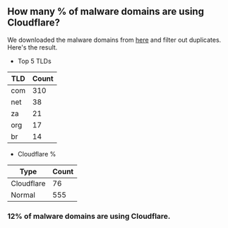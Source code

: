 ## How many % of malware domains are using Cloudflare?


We downloaded the malware domains from [here](https://urlhaus.abuse.ch) and filter out duplicates.
Here's the result.


[//]: # (start replacement)


- Top 5 TLDs

| TLD | Count |
| --- | --- |
| com | 310 |
| net | 38 |
| za | 21 |
| org | 17 |
| br | 14 |


- Cloudflare %

| Type | Count |
| --- | --- |
| Cloudflare | 76 |
| Normal | 555 |


### 12% of malware domains are using Cloudflare.